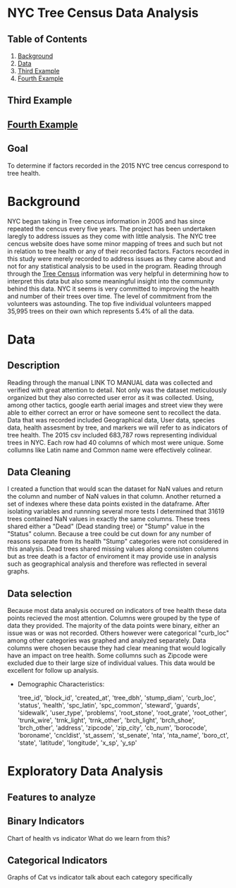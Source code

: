 # NYC Tree Census Data Analysis
## Table of Contents
1. [Background](Background)
2. [Data](Data)
3. [Third Example](#third-example)
4. [Fourth Example](#fourth-examplehttpwwwfourthexamplecom)



## Third Example
## [Fourth Example](http://www.fourthexample.com) 
## Goal
To determine if factors recorded in the 2015 NYC tree cencus correspond to tree health.

# Background
NYC began taking in Tree cencus information in 2005 and has since repeated the cencus every five years. The project has been undertaken laregly to address issues as they come with little analysis. The NYC tree cencus website does have some minor mapping of trees and such but not in relation to tree health or any of their recorded factors. Factors recorded in this study were merely recorded to address issues as they came about and not for any statistical analysis to be used in the program. Reading through through the [Tree Census](http://media.nycgovparks.org/images/web/TreesCount/Index.html#portfolio) information was very helpful in determining how to interpret this data but also some meaningful insight into the community behind this data. NYC it seems is very committed to improving the health and number of their trees over time. The level of commitment from the volunteers was astounding. The top five individual volunteers mapped 35,995 trees on their own which represents 5.4% of all the data.

# Data
## Description
Reading through the manual LINK TO MANUAL data was collected and verified with great attention to detail. Not only was the dataset meticulously organized but they also corrected user error as it was collected. Using, among other tactics, google earth aerial images and street view they were able to either correct an error or have someone sent to recollect the data. Data that was recorded included Geographical data, User data, species data, health assesment by tree, and markers we will refer to as indicators of tree health. The 2015 csv included 683,787 rows representing individual trees in NYC. Each row had 40 columns of which most were unique. Some collumns like Latin name and Common name were effectively colinear.

## Data Cleaning
I created a function that would scan the dataset for NaN values and return the column and number of NaN values in that column. Another returned a set of indexes where these data points existed in the dataframe. After isolating variables and runnning several more tests I determined that 31619 trees contained NaN values in exactly the same columns. These trees shared either a "Dead" (Dead standing tree) or "Stump" value in the "Status" column. Because a tree could be cut down for any number of reasons separate from its health "Stump" categories were not considered in this analysis. Dead trees shared missing values along consisten columns but as tree death is a factor of enviroment it may provide use in analysis such as geographical analysis and therefore was reflected in several graphs.

## Data selection
Because most data analysis occured on indicators of tree health these data points recieved the most attention. Columns were grouped by the type of data they provided. The majority of the data points were binary, either an issue was or was not recorded. Others however were categorical "curb_loc"  among other categories was graphed and analyzed separately. Data columns were chosen because they had clear meaning that would logically have an impact on tree health. Some collumns such as Zipcode were excluded due to their large size of individual values. This data would be excellent for follow up analysis.
* Demographic Characteristics:

    'tree_id', 'block_id', 'created_at', 'tree_dbh', 'stump_diam', 'curb_loc', 'status', 'health', 'spc_latin', 'spc_common', 'steward', 'guards', 'sidewalk', 'user_type', 'problems', 'root_stone', 'root_grate', 'root_other', 'trunk_wire', 'trnk_light', 'trnk_other', 'brch_light', 'brch_shoe', 'brch_other', 'address', 'zipcode', 'zip_city', 'cb_num', 'borocode', 'boroname', 'cncldist', 'st_assem', 'st_senate', 'nta', 'nta_name', 'boro_ct', 'state', 'latitude', 'longitude', 'x_sp', 'y_sp'

# Exploratory Data Analysis
## Features to analyze

## Binary Indicators   
Chart of health vs indicator
What do we learn from this?
## Categorical Indicators
Graphs of Cat vs indicator
talk about each category specifically
